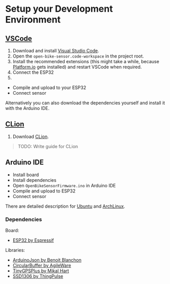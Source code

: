 # Setup your Development Environment

## [VSCode](https://code.visualstudio.com/)
<a name="vscode"></a>

1. Download and install [Visual Studio Code](https://code.visualstudio.com/). 
2. Open the `open-bike-sensor.code-workspace` in the project root. 
3. Install the recommended extensions (this might take a while, because [Platform.io]() gets installed) and restart VSCode when required.
3. Connect the ESP32
3. 
* Compile and upload to your ESP32
* Connect sensor


Alternatively you can also download the dependencies yourself and install it with the Arduino IDE.


## [CLion](https://www.jetbrains.com/de-de/clion/)
<a name="clion"></a>

1. Download [CLion](https://www.jetbrains.com/de-de/clion/). 

> TODO: Write guide for CLion

## Arduino IDE
<a name="arduino"></a>

* Install board
* Install dependencies
* Open `OpenBikeSensorFirmware.ino` in Arduino IDE
* Compile and upload to ESP32
* Connect sensor

There are detailed description for [Ubuntu](/docs/guides/02_setup_legacy/Ubuntu.md) and [ArchLinux](/docs/guides/02_setup_legacy/ArchLinux.md).


### Dependencies

Board:

* [ESP32 by Espressif](https://github.com/espressif/arduino-esp32)

Libraries:

* [ArduinoJson by Benoit Blanchon](https://github.com/bblanchon/ArduinoJson)
* [CircularBuffer by AgileWare](https://github.com/rlogiacco/CircularBuffer)
* [TinyGPSPlus by Mikal Hart](https://github.com/mikalhart/TinyGPSPlus)
* [SSD1306 by ThingPulse](https://github.com/ThingPulse/esp8266-oled-ssd1306) 


